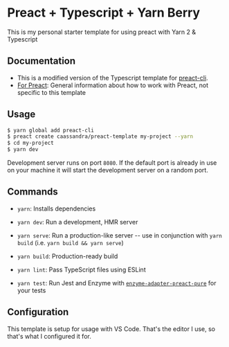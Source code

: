 # Preact + Typescript + Yarn Berry

This is my personal starter template for using preact with Yarn 2 & Typescript

## Documentation

- This is a modified version of the Typescript template for
  [preact-cli](https://github.com/developit/preact-cli).
- [For Preact](https://preactjs.com/): General information about how to work
  with Preact, not specific to this template

## Usage

```bash
$ yarn global add preact-cli
$ preact create caassandra/preact-template my-project --yarn
$ cd my-project
$ yarn dev
```

Development server runs on port `8080`. If the default port is already in use on
your machine it will start the development server on a random port.

## Commands

- `yarn`: Installs dependencies

- `yarn dev`: Run a development, HMR server

- `yarn serve`: Run a production-like server -- use in conjunction with `yarn build` (i.e. `yarn build && yarn serve`)

- `yarn build`: Production-ready build

- `yarn lint`: Pass TypeScript files using ESLint

- `yarn test`: Run Jest and Enzyme with
  [`enzyme-adapter-preact-pure`](https://github.com/preactjs/enzyme-adapter-preact-pure) for
  your tests

## Configuration

This template is setup for usage with VS Code. That's the editor I use, so that's what I configured it for.

